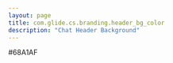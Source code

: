 ```yaml
---
layout: page
title: com.glide.cs.branding.header_bg_color
description: "Chat Header Background"
---
```

#68A1AF